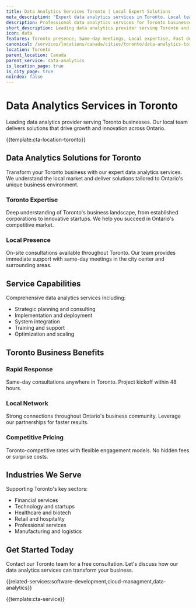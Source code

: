 ```yaml
---
title: Data Analytics Services Toronto | Local Expert Solutions
meta_description: "Expert data analytics services in Toronto. Local team, same-day consultations, proven results. Transform your business today."
description: Professional data analytics services for Toronto businesses
short_description: Leading data analytics provider serving Toronto and Ontario.
icon: data
features: Toronto presence, Same-day meetings, Local expertise, Fast deployment, Competitive rates, Proven track record
canonical: /services/locations/canada/cities/toronto/data-analytics-toronto.html
location: Toronto
parent_location: Canada
parent_service: data-analytics
is_location_page: true
is_city_page: true
noindex: false
---
```


# Data Analytics Services in Toronto

Leading data analytics provider serving Toronto businesses. Our local team delivers solutions that drive growth and innovation across Ontario.

{{template:cta-location-toronto}}

## Data Analytics Solutions for Toronto

Transform your Toronto business with our expert data analytics services. We understand the local market and deliver solutions tailored to Ontario's unique business environment.

### Toronto Expertise

Deep understanding of Toronto's business landscape, from established corporations to innovative startups. We help you succeed in Ontario's competitive market.

### Local Presence

On-site consultations available throughout Toronto. Our team provides immediate support with same-day meetings in the city center and surrounding areas.

## Service Capabilities

Comprehensive data analytics services including:
- Strategic planning and consulting
- Implementation and deployment
- System integration
- Training and support
- Optimization and scaling

## Toronto Business Benefits

### Rapid Response
Same-day consultations anywhere in Toronto. Project kickoff within 48 hours.

### Local Network
Strong connections throughout Ontario's business community. Leverage our partnerships for faster results.

### Competitive Pricing
Toronto-competitive rates with flexible engagement models. No hidden fees or surprise costs.

## Industries We Serve

Supporting Toronto's key sectors:
- Financial services
- Technology and startups
- Healthcare and biotech
- Retail and hospitality
- Professional services
- Manufacturing and logistics

## Get Started Today

Contact our Toronto team for a free consultation. Let's discuss how our data analytics services can transform your business.

{{related-services:software-development,cloud-managment,data-analytics}}

{{template:cta-service}}
